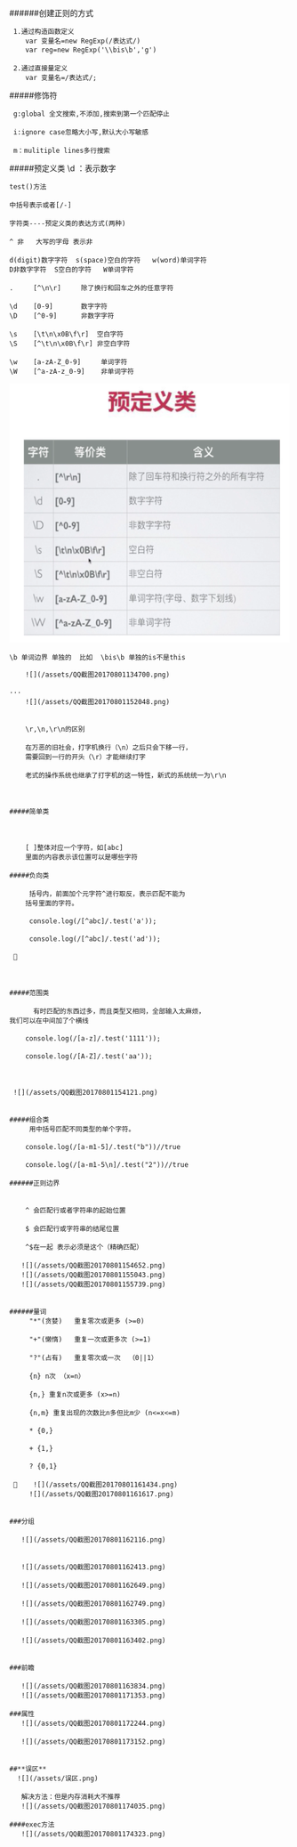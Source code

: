 ######创建正则的方式

     1.通过构造函数定义
        var 变量名=new RegExp(/表达式/)
        var reg=new RegExp('\\bis\b','g')        

     2.通过直接量定义
        var 变量名=/表达式/;

#####修饰符

     g:global 全文搜索,不添加,搜索到第一个匹配停止

     i:ignore case忽略大小写,默认大小写敏感

     m：mulitiple lines多行搜索



#####预定义类
    \d ：表示数字


    test()方法

    中括号表示或者[/-]

    字符类----预定义类的表达方式(两种)

    ^ 非   大写的字母 表示非

    d(digit)数字字符  s(space)空白的字符   w(word)单词字符
    D非数字字符  S空白的字符   W单词字符

    .     [^\n\r]     除了换行和回车之外的任意字符

    \d    [0-9]       数字字符
    \D    [^0-9]      非数字字符 
    
    \s    [\t\n\x0B\f\r]  空白字符
    \S    [^\t\n\x0B\f\r] 非空白字符

    \w    [a-zA-Z_0-9]     单词字符
    \W    [^a-zA-z_0-9]    非单词字符
    
   ![](/assets/QQ截图20170801154410.png)


    \b 单词边界 单独的  比如  \bis\b 单独的is不是this
    
```
    ![](/assets/QQ截图20170801134700.png)
 
···
    ![](/assets/QQ截图20170801152048.png)
 

    \r,\n,\r\n的区别

    在万恶的旧社会，打字机换行（\n）之后只会下移一行，
    需要回到一行的开头（\r）才能继续打字

    老式的操作系统也继承了打字机的这一特性，新式的系统统一为\r\n



#####简单类
    


    [ ]整体对应一个字符，如[abc] 
    里面的内容表示该位置可以是哪些字符

#####负向类

     括号内，前面加个元字符^进行取反，表示匹配不能为
    括号里面的字符。 

     console.log(/[^abc]/.test('a'));

     console.log(/[^abc]/.test('ad'));

 



#####范围类

      有时匹配的东西过多，而且类型又相同，全部输入太麻烦，
我们可以在中间加了个横线 

    console.log(/[a-z]/.test('1111'));

    console.log(/[A-Z]/.test('aa'));

   

 ![](/assets/QQ截图20170801154121.png)


#####组合类
     用中括号匹配不同类型的单个字符。 

    console.log(/[a-m1-5]/.test("b"))//true

    console.log(/[a-m1-5\n]/.test("2"))//true

######正则边界
    

    ^ 会匹配行或者字符串的起始位置

    $ 会匹配行或字符串的结尾位置

    ^$在一起 表示必须是这个（精确匹配）

   ![](/assets/QQ截图20170801154652.png)
   ![](/assets/QQ截图20170801155043.png)
   ![](/assets/QQ截图20170801155739.png)


######量词
     "*"(贪婪)   重复零次或更多 (>=0)

     "+"(懒惰)   重复一次或更多次 (>=1)

     "?"(占有)   重复零次或一次  （0||1）

     {n} n次 （x=n） 

     {n,} 重复n次或更多 (x>=n)

     {n,m} 重复出现的次数比n多但比m少 (n<=x<=m)

     * {0,}

     + {1,}

     ? {0,1}

     ![](/assets/QQ截图20170801161434.png)
     ![](/assets/QQ截图20170801161617.png)


###分组

   ![](/assets/QQ截图20170801162116.png)


   ![](/assets/QQ截图20170801162413.png)

   ![](/assets/QQ截图20170801162649.png)

   ![](/assets/QQ截图20170801162749.png)

   ![](/assets/QQ截图20170801163305.png)

   ![](/assets/QQ截图20170801163402.png)


###前瞻

   ![](/assets/QQ截图20170801163834.png)
   ![](/assets/QQ截图20170801171353.png)

###属性
   ![](/assets/QQ截图20170801172244.png)

   ![](/assets/QQ截图20170801173152.png)


##**误区**
  ![](/assets/误区.png)

   解决方法：但是内存消耗大不推荐
   ![](/assets/QQ截图20170801174035.png)

####exec方法
   ![](/assets/QQ截图20170801174323.png)
